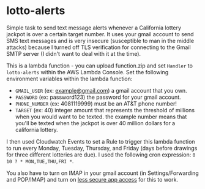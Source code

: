 # lotto-alerts

Simple task to send text message alerts whenever a California lottery jackpot is
over a certain target number. It uses your gmail account to send SMS text
messages and is very insecure (susceptible to man in the middle attacks) because
I turned off TLS verification for connecting to the Gmail SMTP server (I didn't
want to deal with it at the time).

This is a lambda function - you can upload function.zip and set `Handler` to
`lotto-alerts` within the AWS Lambda Console. Set the following environment
variables within the lambda function:

- `GMAIL_USER` (ex: example@gmail.com) a gmail account that you own.
- `PASSWORD` (ex: password123) the password for your gmail account.
- `PHONE_NUMBER` (ex: 4081119999) must be an AT&T phone number!
- `TARGET` (ex: 40) integer amount that represents the threshold of millions
  when you would want to be texted. the example number means that you'll be
  texted when the jackpot is over 40 million dollars for a california lottery.

I then used Cloudwatch Events to set a Rule to trigger this lambda function to
run every Monday, Tuesday, Thursday, and Friday (days before drawings for three
different lotteries are due). I used the following cron expression: `0 10 ? *
MON,TUE,THU,FRI *`.

You also have to turn on IMAP in your gmail account (in Settings/Forwarding and
POP/IMAP) and turn on [less secure app
access](https://myaccount.google.com/lesssecureapps) for this to work.
